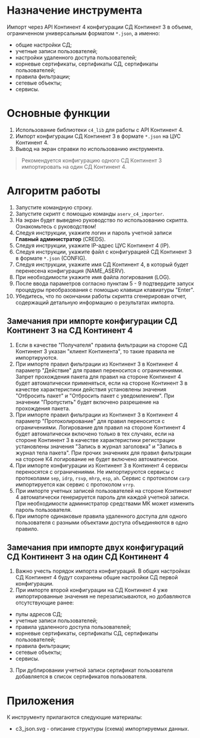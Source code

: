 # Назначение инструмента

Импорт через API Континент 4 конфигурации СД Континент 3 в объеме, ограниченном универсальным форматом `*.json`, а именно:

- общие настройки СД;
- учетные записи пользователей;
- настройки удаленного доступа пользователей;
- корневые сертификаты, сертификаты СД, сертификаты пользователей;
- правила фильтрации;
- сетевые объекты;
- сервисы.

# Основные функции

1. Использование библиотеки `c4_lib` для работы с API Континент 4.
2. Импорт конфигурации СД Континент 3 в формате `*.json` на ЦУС Континент 4.
3. Вывод на экран справки по использованию инструмента.

> Рекомендуется конфигурацию одного СД Континент 3 импортировать на один СД Континент 4. 

# Алгоритм работы

1. Запустите командную строку.
2. Запустите скрипт с помощью команды `aserv_c4_importer`.
3. На экран будет выведено руководство по использованию скрипта. Ознакомьтесь с руководством!
4. Следуя инструкции, укажите логин и пароль учетной записи **Главный администратор** (CREDS).
5. Следуя инструкции, укажите IP-адрес ЦУС Континент 4 (IP).
6. Следуя инструкции, укажите файл c конфигурацией СД Континент 3 в формате `*.json` (CONFIG).
7. Следуя инструкции, укажите имя СД Континент 4, в который будет перенесена конфигурация (NAME_ASERV).
8. При необходимости укажите имя файла логирования (LOG).
9. После ввода параметров согласно пунктам 5 - 9 подтвердите запуск процедуры преобразования с помощью клавиши клавиатуры "Enter".
10. Убедитесь, что по окончании работы скрипта сгенерирован отчет, содержащий детальную информацию о результатах импорта.

## Замечания при импорте конфигурации СД Континент 3 на СД Континент 4

1. Если в качестве "Получателя" правила фильтрации на стороне СД Континент 3 указан "клиент Континента", то такие правила не импортируются.
2. При импорте правил фильтрации из Континент 3 в Континент 4 параметр "Действие" для правил переносится с ограничениями. Запрет прохождения пакета для правил на стороне Континент 4 будет автоматически применяться, если на стороне Континент 3 в качестве характеристики действия установлены значения "Отбросить пакет" и "Отбросить пакет с уведомлением". При значении "Пропустить" будет включено разрешение на прохождения пакета. 
3. При импорте правил фильтрации из Континент 3 в Континент 4 параметр "Протоколирование" для правил переносится с ограничениями. Логирование для правил на стороне Континент 4 будет автоматически включено только в тех случаях, если на стороне Континент 3 в качестве характеристики регистрации установлены значения "Запись в журнал заголовка" и "Запись в журнал тела пакета". При прочих значениях для правил фильтрации на стороне К4 логирование не будет включено автоматически. 
4. При импорте конфигурации из Континент 3 в Континент 4 сервисы переносятся с ограничениями. Не импортируются сервисы с протоколами `sep`, `idrp`, `rsvp`, `mhrp`, `esp`, `ah`. Сервис с протоколом `carp` импортируется как сервис с протоколом `vrrp`. 
5. При импорте учетных записей пользователей на стороне Континент 4 автоматически генерируется пароль для каждой учетной записи. При необходимости администратор средствами МК может изменить пароль пользователя.
6. При импорте одинаковые правила удаленного доступа для одного пользователя с разными объектами доступа объединяются в одно правило.

## Замечания при импорте двух конфигураций СД Континент 3 на один СД Континент 4

1. Важно учесть порядок импорта конфигураций. В общих настройках СД Континент 4 будут сохранены общие настройки СД первой конфигурации.
2. При импорте второй конфигурации на СД Континент 4 уже импортированные значения не перезаписываются, но добавляются отсутствующие ранее:
- пулы адресов СД;
- учетные записи пользователей;
- правила удаленного доступа пользователей;
- корневые сертификаты, сертификаты СД, сертификаты пользователей;
- правила фильтрации;
- сетевые объекты;
- сервисы.
3. При дублировании учетной записи сертификат пользователя добавляется в список сертификатов пользователя.

# Приложения

К инструменту прилагаются следующие материалы:

- c3_json.svg - описание структуры (схема) импортируемых данных.
